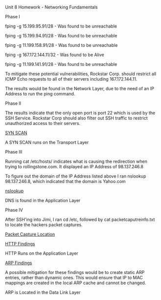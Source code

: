 Unit 8 Homework - Networking Fundamentals


Phase I

fping -g 15.199.95.91/28 - Was found to be unreachable

fping -g 15.199.94.91/28 - Was found to be unreachable

fping -g 11.199.158.91/28 - Was found to be unreachable

fping -g 167.172.144.11/32 - Was found to be Alive

fping -g 11.199.141.91/28 - Was found to be unreachable

To mitigate these potential vulnerabilities, Rockstar Corp. should restrict all ICMP Echo requests to all of their servers including 167.172.144.11.

The results would be found in the Network Layer, due to the need of an IP Address to run the ping command.

Phase II

The results indicate that the only open port is port 22 which is used by the SSH Service. Rockstar Corp should also filter out SSH traffic to restrict unauthorized access to their servers.

[SYN SCAN](https://github.com/jbutterfield15/BootCampHW/blob/de1ea371380a84fa4bdbf7083907d63b8683e940/Unit%208%20Homework%20-%20Networking%20Fundamentals/Images/Phase%20II%20SYN%20Scan%20Results.PNG)

A SYN SCAN runs on the Transport Layer

Phase III

Running cat /etc/hosts/ indicates what is causing the redirection when trying to rollingstone.com. It displayed an IP Address of 98.137.246.8

To figure out the domain of the IP Address listed above I ran nslookup 98.137.246.8, which indicated that the domain is Yahoo.com

[nslookup](https://github.com/jbutterfield15/BootCampHW/blob/de1ea371380a84fa4bdbf7083907d63b8683e940/Unit%208%20Homework%20-%20Networking%20Fundamentals/Images/Phase%20III%20nslookup.PNG)

DNS is found in the Application Layer

Phase IV

After SSH'ing into Jimi, I ran cd /etc, followed by cat packetcaputreinfo.txt to locate the hackers packet captures.

[Packet Capture Location](https://github.com/jbutterfield15/BootCampHW/blob/de1ea371380a84fa4bdbf7083907d63b8683e940/Unit%208%20Homework%20-%20Networking%20Fundamentals/Images/Phase%20IV%20Packet%20Capture%20locations.PNG)

[HTTP Findings](https://github.com/jbutterfield15/BootCampHW/blob/de1ea371380a84fa4bdbf7083907d63b8683e940/Unit%208%20Homework%20-%20Networking%20Fundamentals/Images/HTTP%20Findings.PNG)

HTTP Runs on the Application Layer

[ARP Findings](https://github.com/jbutterfield15/BootCampHW/blob/de1ea371380a84fa4bdbf7083907d63b8683e940/Unit%208%20Homework%20-%20Networking%20Fundamentals/Images/ARP%20Findings.PNG)

A possible mitigation for these findings would be to create static ARP entries, rather than dynamic ones. This would ensure that IP to MAC mappings are created in the local ARP cache and cannot be changed. 

ARP is Located in the Data Link Layer
